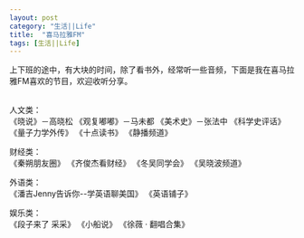 ```yaml
---
layout: post
category: "生活||Life"
title:  "喜马拉雅FM"
tags: [生活||Life]
---
```

上下班的途中，有大块的时间，除了看书外，经常听一些音频，下面是我在喜马拉雅FM喜欢的节目，欢迎收听分享。<BR><BR>

人文类：<BR>
《晓说》－高晓松
《观复嘟嘟》－马未都
《美术史》－张法中
《科学史评话》
《量子力学外传》
《十点读书》
《静播频道》

财经类：<BR>
《秦朔朋友圈》
《齐俊杰看财经》
《冬吴同学会》
《吴晓波频道》

外语类：<BR>
《潘吉Jenny告诉你--学英语聊美国》
《英语铺子》

娱乐类：<BR>
《段子来了 采采》
《小船说》
《徐薇 · 翻唱合集》
